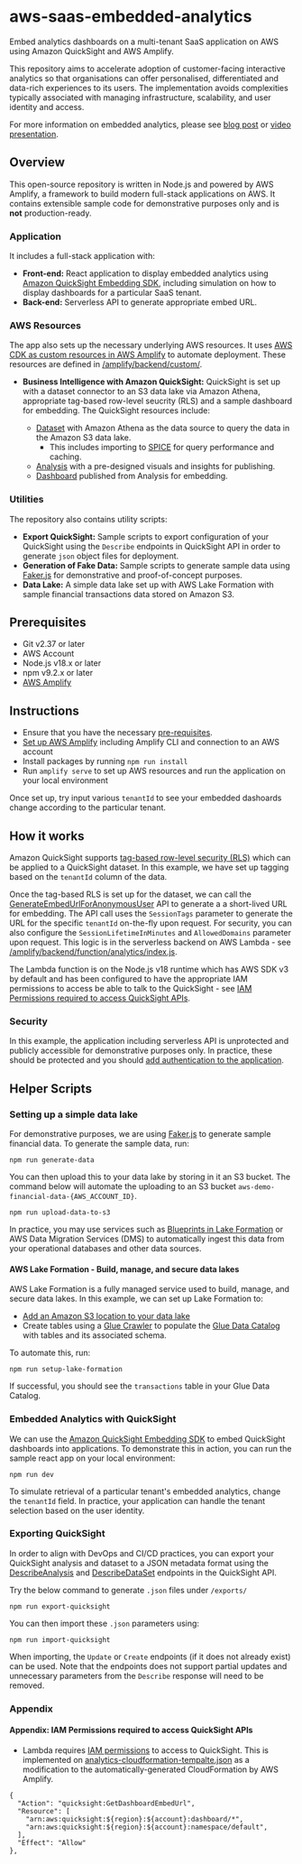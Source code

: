 # aws-saas-embedded-analytics

Embed analytics dashboards on a multi-tenant SaaS application on AWS using Amazon QuickSight and AWS Amplify. 

This repository aims to accelerate adoption of customer-facing interactive analytics so that organisations can offer personalised, differentiated and data-rich experiences to its users. The implementation avoids complexities typically associated with managing infrastructure, scalability, and user identity and access.  

For more information on embedded analytics, please see [blog post](https://aws.amazon.com/blogs/big-data/embed-multi-tenant-dashboards-in-saas-apps-using-amazon-quicksight-without-provisioning-or-managing-users/) or [video presentation](https://www.youtube.com/watch?v=MvDQuTvI4as).

## Overview

This open-source repository is written in Node.js and powered by AWS Amplify, a framework to build modern full-stack applications on AWS. It contains extensible sample code for demonstrative purposes only and is **not** production-ready. 

### Application
It includes a full-stack application with:

* **Front-end:** React application to display embedded analytics using [Amazon QuickSight Embedding SDK](https://github.com/awslabs/amazon-quicksight-embedding-sdk), including simulation on how to display dashboards for a particular SaaS tenant.
* **Back-end:** Serverless API to generate appropriate embed URL.

### AWS Resources
The app also sets up the necessary underlying AWS resources. It uses [AWS CDK as custom resources in AWS Amplify](https://docs.amplify.aws/cli/custom/cdk/) to automate deployment. These resources are defined in [/amplify/backend/custom/](/amplify/backend/custom/). 

* **Business Intelligence with Amazon QuickSight:** QuickSight is set up with a dataset connector to an S3 data lake via Amazon Athena, appropriate tag-based row-level seucrity (RLS) and a sample dashboard for embedding. The QuickSight resources include:

  * [Dataset](https://docs.aws.amazon.com/quicksight/latest/user/creating-data-sets.html) with Amazon Athena as the data source to query the data in the Amazon S3 data lake.
    * This includes importing to [SPICE](https://docs.aws.amazon.com/quicksight/latest/user/spice.html) for query performance and caching.
  * [Analysis](#todo) with a pre-designed visuals and insights for publishing.
  * [Dashboard](#todo) published from Analysis for embedding.

### Utilities

The repository also contains utility scripts: 

* **Export QuickSight:** Sample scripts to export configuration of your QuickSight using the `Describe` endpoints in QuickSight API in order to generate `json` object files for deployment.  
* **Generation of Fake Data:** Sample scripts to generate sample data using [Faker.js](https://fakerjs.dev/) for demonstrative and proof-of-concept purposes.  
* **Data Lake:** A simple data lake set up with AWS Lake Formation with sample financial transactions data stored on Amazon S3.

## Prerequisites

* Git v2.37 or later
* AWS Account
* Node.js v18.x or later
* npm v9.2.x or later
* [AWS Amplify](https://docs.amplify.aws/start/q/integration/react/)

## Instructions

* Ensure that you have the necessary [pre-requisites](#Prerequisites).
* [Set up AWS Amplify](https://docs.amplify.aws/start/getting-started/installation/q/integration/react/) including Amplify CLI and connection to an AWS account
* Install packages by running `npm run install`
* Run `amplify serve` to set up AWS resources and run the application on your local environment

Once set up, try input various `tenantId` to see your embedded dashoards change according to the particular tenant.

## How it works

Amazon QuickSight supports [tag-based row-level security (RLS)](https://docs.aws.amazon.com/quicksight/latest/user/quicksight-dev-rls-tags.html) which can be applied to a QuickSight dataset. In this example, we have set up tagging based on the `tenantId` column of the data.

Once the tag-based RLS is set up for the dataset, we can call the [GenerateEmbedUrlForAnonymousUser](https://docs.aws.amazon.com/quicksight/latest/APIReference/API_GenerateEmbedUrlForAnonymousUser.html) API to generate a  a short-lived URL for embedding. The API call uses the `SessionTags` parameter to generate the URL for the specific `tenantId` on-the-fly upon request. For security, you can also configure the `SessionLifetimeInMinutes` and `AllowedDomains` parameter upon request. This logic is in the serverless backend on AWS Lambda - see [/amplify/backend/function/analytics/index.js](/amplify/backend/function/analytics/index.js). 

The Lambda function is on the Node.js v18 runtime which has AWS SDK v3 by default and has been configured to have the appropriate IAM permissions to access be able to talk to the QuickSight - see [IAM Permissions required to access QuickSight APIs](#Appendix-IAM-Permissions-required-to-access-QuickSight-APIs).

### Security

In this example, the application including serverless API is unprotected and publicly accessible for demonstrative purposes only. In practice, these should be protected and you should [add authentication to the application](https://docs.amplify.aws/cli/auth/overview/).

## Helper Scripts

### Setting up a simple data lake

For demonstrative purposes, we are using [Faker.js](https://fakerjs.dev/) to generate sample financial data.  To generate the sample data, run:

```
npm run generate-data
```

You can then upload this to your data lake by storing in it an S3 bucket. The command below will automate the uploading to an S3 bucket `aws-demo-financial-data-{AWS_ACCOUNT_ID}`.

```
npm run upload-data-to-s3
```

In practice, you may use services such as [Blueprints in Lake Formation](https://aws.amazon.com/blogs/big-data/building-securing-and-managing-data-lakes-with-aws-lake-formation/) or AWS Data Migration Services (DMS) to automatically ingest this data from your operational databases and other data sources.

#### AWS Lake Formation - Build, manage, and secure data lakes

AWS Lake Formation is a fully managed service used to build, manage, and secure data lakes. In this example, we can set up Lake Formation to:

* [Add an Amazon S3 location to your data lake](https://docs.aws.amazon.com/lake-formation/latest/dg/register-data-lake.html)
* Create tables using a [Glue Crawler](https://docs.aws.amazon.com/lake-formation/latest/dg/creating-tables.html) to populate the [Glue Data Catalog](https://docs.aws.amazon.com/lake-formation/latest/dg/populating-catalog.html) with tables and its associated schema. 

To automate this, run:

```
npm run setup-lake-formation
```

If successful, you should see the `transactions` table in your Glue Data Catalog.

### Embedded Analytics with QuickSight

We can use the [Amazon QuickSight Embedding SDK](https://github.com/awslabs/amazon-quicksight-embedding-sdk) to embed QuickSight dashboards into applications. To demonstrate this in action, you can run the sample react app on your local environment:

```
npm run dev
```

To simulate retrieval of a particular tenant's embedded analytics, change the `tenantId` field. In practice, your application can handle the tenant selection based on the user identity.


### Exporting QuickSight  

In order to align with DevOps and CI/CD practices, you can export your QuickSight analysis and dataset to a JSON metadata format using the [DescribeAnalysis]() and [DescribeDataSet]() endpoints in the QuickSight API. 

Try the below command to generate `.json` files under `/exports/`

```
npm run export-quicksight
```

You can then import these `.json` parameters using: 

```
npm run import-quicksight
```

When importing, the `Update` or `Create` endpoints (if it does not already exist) can be used. Note that the endpoints does not support partial updates and unnecessary parameters from the `Describe` response will need to be removed.
### Appendix
#### Appendix: IAM Permissions required to access QuickSight APIs

* Lambda requires [IAM permissions](https://docs.aws.amazon.com/quicksight/latest/user/embedded-analytics-dashboards-with-anonymous-users-step-1.html) to access to QuickSight. This is implemented on [analytics-cloudformation-tempalte.json](/amplify/backend/function/analytics/analytics-cloudformation-template.json) as a modification to the automatically-generated CloudFormation by AWS Amplify.

```
{
  "Action": "quicksight:GetDashboardEmbedUrl",
  "Resource": [
    "arn:aws:quicksight:${region}:${account}:dashboard/*",
    "arn:aws:quicksight:${region}:${account}:namespace/default",
  ],
  "Effect": "Allow"
},
```
